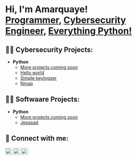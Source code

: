 <h1>Hi, I'm Amarquaye! <br/><a href="https://github.com/amarquaye">Programmer</a>, <a href="https://www.linkedin.com/in/amarquaye/">Cybersecurity Engineer</a>, <a href="https://github.com/amarquaye">Everything Python!</a></h1>

<h2>👨‍💻 Cybersecurity Projects:</h2>


- <b>Python</b>
  - [More projects coming soon](https://github.com/amarquaye)
  - [Hello world](https://github.com/amarquaye/helloWorld)
  - [Simple keylogger](https://github.com/amarquaye/keylogger)
  - [Nmap](https://github.com/amarquaye/Nmap)

<h2>👨‍💻 Softwaare Projects:</h2>

- <b>Python</b>
  - [More projects coming soon](https://github.com/amarquaye)
  - [Jesspad](https://github.com/amarquaye/helloWorld)
  


<h2> 🤳 Connect with me:</h2>


[<img align="left" alt="Amarquaye | Twitter" width="22px" src="https://cdn.jsdelivr.net/npm/simple-icons@v3/icons/twitter.svg" />][twitter]
[<img align="left" alt="Amarquaye | LinkedIn" width="22px" src="https://cdn.jsdelivr.net/npm/simple-icons@v3/icons/linkedin.svg" />][linkedin]
[<img align="left" alt="Amarquaye | Instagram" width="22px" src="https://cdn.jsdelivr.net/npm/simple-icons@v3/icons/instagram.svg" />][instagram]

[twitter]: https://twitter.com/llordjesse
[instagram]: https://www.instagram.com/llordjesse
[linkedin]: https://linkedin.com/in/amarquaye

<!--
**amarquaye/amarquaye** is a ✨ _special_ ✨ repository because its `README.md` (this file) appears on your GitHub profile.

Here are some ideas to get you started:

- 🔭 I’m currently working on ...
- 🌱 I’m currently learning ...
- 👯 I’m looking to collaborate on ...
- 🤔 I’m looking for help with ...
- 💬 Ask me about ...
- 📫 How to reach me: ...
- 😄 Pronouns: ...
- ⚡ Fun fact: ...
-->
